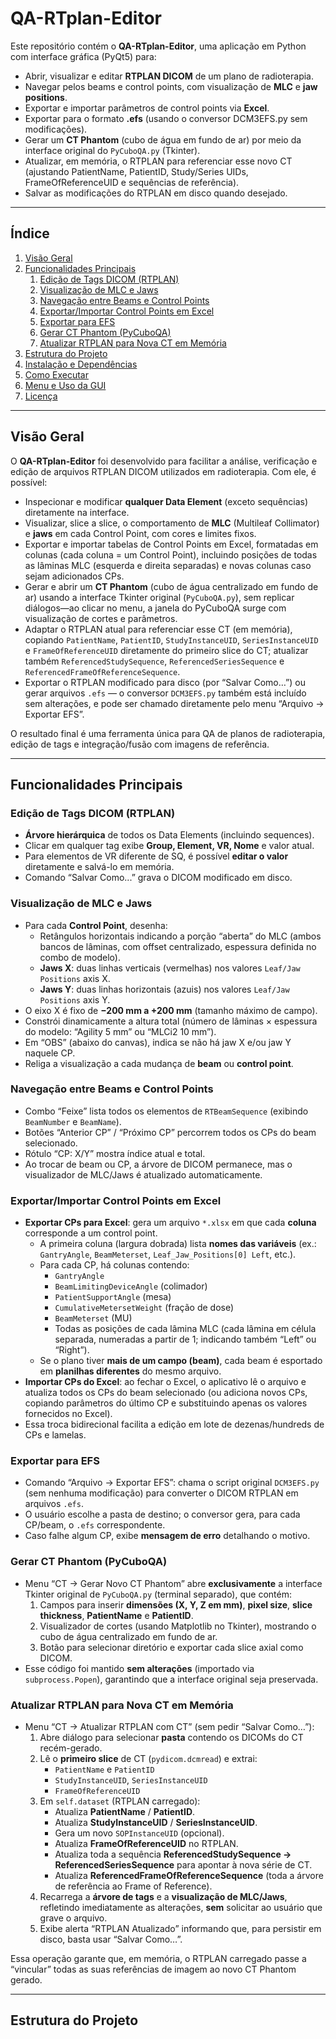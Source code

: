 # QA-RTplan-Editor

Este repositório contém o **QA-RTplan-Editor**, uma aplicação em Python com interface gráfica (PyQt5) para:

- Abrir, visualizar e editar **RTPLAN DICOM** de um plano de radioterapia.
- Navegar pelos beams e control points, com visualização de **MLC** e **jaw positions**.
- Exportar e importar parâmetros de control points via **Excel**.
- Exportar para o formato **.efs** (usando o conversor DCM3EFS.py sem modificações).
- Gerar um **CT Phantom** (cubo de água em fundo de ar) por meio da interface original do `PyCuboQA.py` (Tkinter).
- Atualizar, em memória, o RTPLAN para referenciar esse novo CT (ajustando PatientName, PatientID, Study/Series UIDs, FrameOfReferenceUID e sequências de referência).
- Salvar as modificações do RTPLAN em disco quando desejado.

---

## Índice

1. [Visão Geral](#visão-geral)  
2. [Funcionalidades Principais](#funcionalidades-principais)  
   1. [Edição de Tags DICOM (RTPLAN)](#edição-de-tags-dicom-rtplan)  
   2. [Visualização de MLC e Jaws](#visualização-de-mlc-e-jaws)  
   3. [Navegação entre Beams e Control Points](#navegação-entre-beams-e-control-points)  
   4. [Exportar/Importar Control Points em Excel](#exportarimportar-control-points-em-excel)  
   5. [Exportar para EFS](#exportar-para-efs)  
   6. [Gerar CT Phantom (PyCuboQA)](#gerar-ct-phantom-pycuboqa)  
   7. [Atualizar RTPLAN para Nova CT em Memória](#atualizar-rtplan-para-nova-ct-em-memória)  
3. [Estrutura do Projeto](#estrutura-do-projeto)  
4. [Instalação e Dependências](#instalação-e-dependências)  
5. [Como Executar](#como-executar)  
6. [Menu e Uso da GUI](#menu-e-uso-da-gui)  
7. [Licença](#licença)  

---

## Visão Geral

O **QA-RTplan-Editor** foi desenvolvido para facilitar a análise, verificação e edição de arquivos RTPLAN DICOM utilizados em radioterapia. Com ele, é possível:

- Inspecionar e modificar **qualquer Data Element** (exceto sequências) diretamente na interface.
- Visualizar, slice a slice, o comportamento de **MLC** (Multileaf Collimator) e **jaws** em cada Control Point, com cores e limites fixos.
- Exportar e importar tabelas de Control Points em Excel, formatadas em colunas (cada coluna = um Control Point), incluindo posições de todas as lâminas MLC (esquerda e direita separadas) e novas colunas caso sejam adicionados CPs.
- Gerar e abrir um **CT Phantom** (cubo de água centralizado em fundo de ar) usando a interface Tkinter original (`PyCuboQA.py`), sem replicar diálogos—ao clicar no menu, a janela do PyCuboQA surge com visualização de cortes e parâmetros.
- Adaptar o RTPLAN atual para referenciar esse CT (em memória), copiando `PatientName`, `PatientID`, `StudyInstanceUID`, `SeriesInstanceUID` e `FrameOfReferenceUID` diretamente do primeiro slice do CT; atualizar também `ReferencedStudySequence`, `ReferencedSeriesSequence` e `ReferencedFrameOfReferenceSequence`.
- Exportar o RTPLAN modificado para disco (por “Salvar Como…”) ou gerar arquivos `.efs` — o conversor `DCM3EFS.py` também está incluído sem alterações, e pode ser chamado diretamente pelo menu “Arquivo → Exportar EFS”.

O resultado final é uma ferramenta única para QA de planos de radioterapia, edição de tags e integração/fusão com imagens de referência.

---

## Funcionalidades Principais

### Edição de Tags DICOM (RTPLAN)

- **Árvore hierárquica** de todos os Data Elements (incluindo sequences).  
- Clicar em qualquer tag exibe **Group, Element, VR, Nome** e valor atual.  
- Para elementos de VR diferente de SQ, é possível **editar o valor** diretamente e salvá-lo em memória.  
- Comando “Salvar Como...” grava o DICOM modificado em disco.

### Visualização de MLC e Jaws

- Para cada **Control Point**, desenha:
  - Retângulos horizontais indicando a porção “aberta” do MLC (ambos bancos de lâminas, com offset centralizado, espessura definida no combo de modelo).
  - **Jaws X**: duas linhas verticais (vermelhas) nos valores `Leaf/Jaw Positions` axis X.  
  - **Jaws Y**: duas linhas horizontais (azuis) nos valores `Leaf/Jaw Positions` axis Y.  
- O eixo X é fixo de **−200 mm a +200 mm** (tamanho máximo de campo).  
- Constrói dinamicamente a altura total (número de lâminas × espessura do modelo: “Agility 5 mm” ou “MLCi2 10 mm”).  
- Em “OBS” (abaixo do canvas), indica se não há jaw X e/ou jaw Y naquele CP.  
- Religa a visualização a cada mudança de **beam** ou **control point**.

### Navegação entre Beams e Control Points

- Combo “Feixe” lista todos os elementos de `RTBeamSequence` (exibindo `BeamNumber` e `BeamName`).  
- Botões “Anterior CP” / “Próximo CP” percorrem todos os CPs do beam selecionado.  
- Rótulo “CP: X/Y” mostra índice atual e total.  
- Ao trocar de beam ou CP, a árvore de DICOM permanece, mas o visualizador de MLC/Jaws é atualizado automaticamente.

### Exportar/Importar Control Points em Excel

- **Exportar CPs para Excel**: gera um arquivo `*.xlsx` em que cada **coluna** corresponde a um control point.  
  - A primeira coluna (largura dobrada) lista **nomes das variáveis** (ex.: `GantryAngle`, `BeamMeterset`, `Leaf_Jaw_Positions[0] Left`, etc.).  
  - Para cada CP, há colunas contendo:
    - `GantryAngle`  
    - `BeamLimitingDeviceAngle` (colimador)  
    - `PatientSupportAngle` (mesa)  
    - `CumulativeMetersetWeight` (fração de dose)  
    - `BeamMeterset` (MU)  
    - Todas as posições de cada lâmina MLC (cada lâmina em célula separada, numeradas a partir de 1; indicando também “Left” ou “Right”).  
  - Se o plano tiver **mais de um campo (beam)**, cada beam é esportado em **planilhas diferentes** do mesmo arquivo.  
- **Importar CPs do Excel**: ao fechar o Excel, o aplicativo lê o arquivo e atualiza todos os CPs do beam selecionado (ou adiciona novos CPs, copiando parâmetros do último CP e substituindo apenas os valores fornecidos no Excel).  
- Essa troca bidirecional facilita a edição em lote de dezenas/hundreds de CPs e lamelas.

### Exportar para EFS

- Comando “Arquivo → Exportar EFS”: chama o script original `DCM3EFS.py` (sem nenhuma modificação) para converter o DICOM RTPLAN em arquivos `.efs`.  
- O usuário escolhe a pasta de destino; o conversor gera, para cada CP/beam, o `.efs` correspondente.  
- Caso falhe algum CP, exibe **mensagem de erro** detalhando o motivo.

### Gerar CT Phantom (PyCuboQA)

- Menu “CT → Gerar Novo CT Phantom” abre **exclusivamente** a interface Tkinter original de `PyCuboQA.py` (terminal separado), que contém:
  1. Campos para inserir **dimensões (X, Y, Z em mm)**, **pixel size**, **slice thickness**, **PatientName** e **PatientID**.  
  2. Visualizador de cortes (usando Matplotlib no Tkinter), mostrando o cubo de água centralizado em fundo de ar.  
  3. Botão para selecionar diretório e exportar cada slice axial como DICOM.  
- Esse código foi mantido **sem alterações** (importado via `subprocess.Popen`), garantindo que a interface original seja preservada.

### Atualizar RTPLAN para Nova CT em Memória

- Menu “CT → Atualizar RTPLAN com CT” (sem pedir “Salvar Como…”):
  1. Abre diálogo para selecionar **pasta** contendo os DICOMs do CT recém-gerado.  
  2. Lê o **primeiro slice** de CT (`pydicom.dcmread`) e extrai:
     - `PatientName` e `PatientID`  
     - `StudyInstanceUID`, `SeriesInstanceUID`  
     - `FrameOfReferenceUID`  
  3. Em `self.dataset` (RTPLAN carregado):
     - Atualiza **PatientName** / **PatientID**.  
     - Atualiza **StudyInstanceUID** / **SeriesInstanceUID**.  
     - Gera um novo `SOPInstanceUID` (opcional).  
     - Atualiza **FrameOfReferenceUID** no RTPLAN.  
     - Atualiza toda a sequência **ReferencedStudySequence → ReferencedSeriesSequence** para apontar à nova série de CT.  
     - Atualiza **ReferencedFrameOfReferenceSequence** (toda a árvore de referência ao Frame of Reference).
  4. Recarrega a **árvore de tags** e a **visualização de MLC/Jaws**, refletindo imediatamente as alterações, **sem** solicitar ao usuário que grave o arquivo.  
  5. Exibe alerta “RTPLAN Atualizado” informando que, para persistir em disco, basta usar “Salvar Como…”.

Essa operação garante que, em memória, o RTPLAN carregado passe a “vincular” todas as suas referências de imagem ao novo CT Phantom gerado.

---

## Estrutura do Projeto

